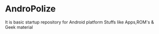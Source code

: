 # AndroPolize
It is basic startup repository for Android platform Stuffs like Apps,ROM's &amp; Geek material 

